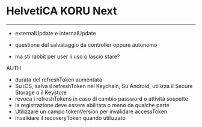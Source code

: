 # HelvetiCA KORU Next

---

- externalUpdate e internalUpdate

- questione del salvataggio da controller oppure autonomo

- ma sti rabbit per user li uso o lascio stare?

AUTH

- durata del refreshToken aumentata
- Su iOS, salva il refreshToken nel Keychain, Su Android, utilizza il Secure Storage o il Keystore
- revoca i refreshTokens in caso di cambio password o attività sospette
- la registrazione deve essere abilitata o meno da qualche parte
- Utilizzare un campo tokenVersion per invalidare accessToken
- invalidare il recoveryToken quando utilizzato

